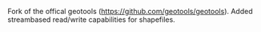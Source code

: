 Fork of the offical geotools (https://github.com/geotools/geotools).
Added streambased read/write capabilities for shapefiles.
